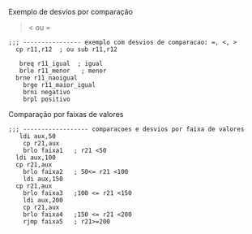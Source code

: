 


Exemplo de desvios por comparação
> < ou =
```
;;; ---------------- exemplo com desvios de comparacao: =, <, >
  cp r11,r12  ; ou sub r11,r12
  
   breq r11_igual  ; igual
   brlo r11_menor   ; menor
  brne r11_naoigual
 	brge r11_maior_igual
 	brni negativo
 	brpl positivo
  ```
  
  
 Comparação por faixas de valores
 ```
 ;;; ------------------ comparacoes e desvios por faixa de valores
    ldi aux,50
	 cp r21,aux
	 brlo faixa1   ; r21 <50  
   ldi aux,100
   cp r21,aux
	 brlo faixa2   ; 50<= r21 <100  
	 ldi aux,150
   cp r21,aux
	 brlo faixa3   ;100 <= r21 <150 
	 ldi aux,200
	 cp r21,aux
	 brlo faixa4   ;150 <= r21 <200 
	 rjmp faixa5   ; r21>=200
``` 
